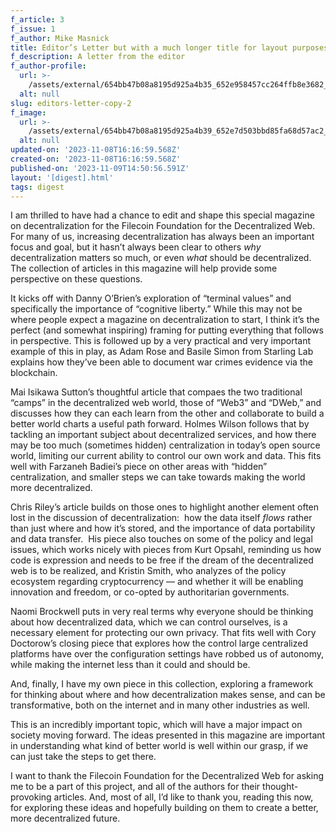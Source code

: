```yaml
---
f_article: 3
f_issue: 1
f_author: Mike Masnick
title: Editor’s Letter but with a much longer title for layout purposes Copy 2
f_description: A letter from the editor
f_author-profile:
  url: >-
    /assets/external/654bb47b08a8195d925a4b35_652e958457cc264ffb8e3682_cool-profile-picture-87h46gcobjl5e4xu.jpeg
  alt: null
slug: editors-letter-copy-2
f_image:
  url: >-
    /assets/external/654bb47b08a8195d925a4b39_652e7d503bbd85fa68d57ac2_image4.jpeg
  alt: null
updated-on: '2023-11-08T16:16:59.568Z'
created-on: '2023-11-08T16:16:59.568Z'
published-on: '2023-11-09T14:50:56.591Z'
layout: '[digest].html'
tags: digest
---
```


I am thrilled to have had a chance to edit and shape this special magazine on decentralization for the Filecoin Foundation for the Decentralized Web. For many of us, increasing decentralization has always been an important focus and goal, but it hasn’t always been clear to others _why_ decentralization matters so much, or even _what_ should be decentralized. The collection of articles in this magazine will help provide some perspective on these questions.

It kicks off with Danny O’Brien’s exploration of “terminal values” and specifically the importance of “cognitive liberty.” While this may not be where people expect a magazine on decentralization to start, I think it’s the perfect (and somewhat inspiring) framing for putting everything that follows in perspective. This is followed up by a very practical and very important example of this in play, as Adam Rose and Basile Simon from Starling Lab explains how they’ve been able to document war crimes evidence via the blockchain. 

Mai Isikawa Sutton’s thoughtful article that compaes the two traditional “camps” in the decentralized web world, those of “Web3” and “DWeb,” and discusses how they can each learn from the other and collaborate to build a better world charts a useful path forward. Holmes Wilson follows that by tackling an important subject about decentralized services, and how there may be too much (sometimes hidden) centralization in today’s open source world, limiting our current ability to control our own work and data. This fits well with Farzaneh Badiei’s piece on other areas with “hidden” centralization, and smaller steps we can take towards making the world more decentralized.

Chris Riley’s article builds on those ones to highlight another element often lost in the discussion of decentralization:  how the data itself _flows_ rather than just where and how it’s stored, and the importance of data portability and data transfer.  His piece also touches on some of the policy and legal issues, which works nicely with pieces from Kurt Opsahl, reminding us how code is expression and needs to be free if the dream of the decentralized web is to be realized, and Kristin Smith, who analyzes of the policy ecosystem regarding cryptocurrency — and whether it will be enabling innovation and freedom, or co-opted by authoritarian governments.

Naomi Brockwell puts in very real terms why everyone should be thinking about how decentralized data, which we can control ourselves, is a necessary element for protecting our own privacy. That fits well with Cory Doctorow’s closing piece that explores how the control large centralized platforms have over the configuration settings have robbed us of autonomy, while making the internet less than it could and should be.

And, finally, I have my own piece in this collection, exploring a framework for thinking about where and how decentralization makes sense, and can be transformative, both on the internet and in many other industries as well.

This is an incredibly important topic, which will have a major impact on society moving forward. The ideas presented in this magazine are important in understanding what kind of better world is well within our grasp, if we can just take the steps to get there.

I want to thank the Filecoin Foundation for the Decentralized Web for asking me to be a part of this project, and all of the authors for their thought-provoking articles. And, most of all, I’d like to thank you, reading this now, for exploring these ideas and hopefully building on them to create a better, more decentralized future.
